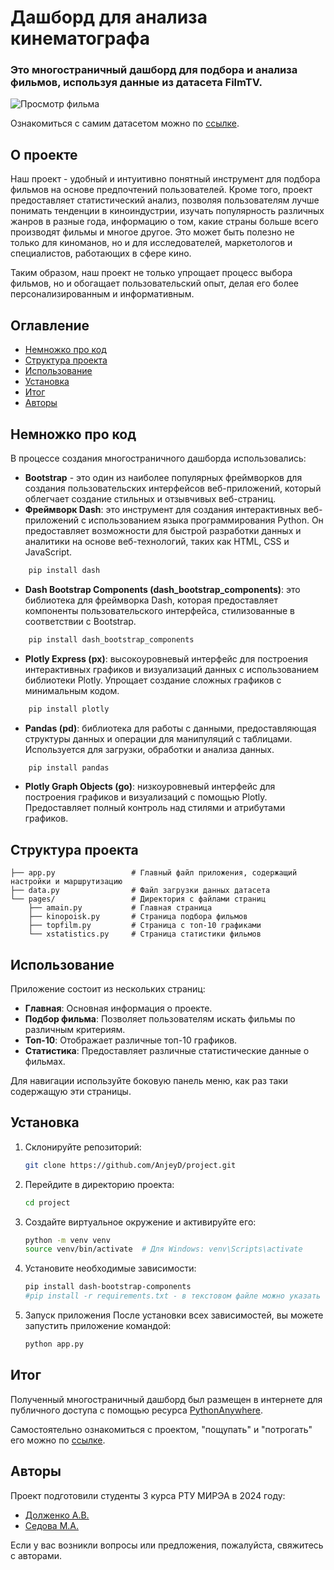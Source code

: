 # Дашборд для анализа кинематографа
### Это многостраничный дашборд для подбора и анализа фильмов, используя данные из датасета FilmTV. <!-- описание репозитория -->

![Просмотр фильма](https://mykaleidoscope.ru/x/uploads/posts/2023-12/1703421443_mykaleidoscope-ru-p-letnii-kinoteatr-na-dache-pinterest-85.jpg)

Ознакомиться с самим датасетом можно по [ссылке](https://www.kaggle.com/datasets/stefanoleone992/filmtv-movies-dataset).

## О проекте

Наш проект - удобный и интуитивно понятный инструмент для подбора фильмов на основе предпочтений пользователей. 
Кроме того, проект предоставляет статистический анализ, позволяя пользователям лучше понимать тенденции в киноиндустрии, изучать популярность различных жанров в разные года, информацию о том, какие страны больше всего производят фильмы и многое другое. Это может быть полезно не только для киноманов, но и для исследователей, маркетологов и специалистов, работающих в сфере кино.

Таким образом, наш проект не только упрощает процесс выбора фильмов, но и обогащает пользовательский опыт, делая его более персонализированным и информативным.

## Оглавление
- [Немножко про код](#немножко-про-код)
- [Структура проекта](#структура-проекта)
- [Использование](#использование)
- [Установка](#установка)
- [Итог](#итог)
- [Авторы](#автор)

## Немножко про код
В процессе создания многостраничного дашборда использовались:

- **Bootstrap** - это один из наиболее популярных фреймворков для создания пользовательских интерфейсов веб-приложений, который облегчает создание стильных и отзывчивых веб-страниц.
- **Фреймворк Dash**: это инструмент для создания интерактивных веб-приложений с использованием языка программирования Python. Он предоставляет возможности для быстрой разработки данных и аналитики на основе веб-технологий, таких как HTML, CSS и JavaScript.
```sh
    pip install dash
```
- **Dash Bootstrap Components (dash_bootstrap_components)**: это библиотека для фреймворка Dash, которая предоставляет компоненты пользовательского интерфейса, стилизованные в соответствии с Bootstrap.
```sh
    pip install dash_bootstrap_components
```
- **Plotly Express (px)**: высокоуровневый интерфейс для построения интерактивных графиков и визуализаций данных с использованием библиотеки Plotly. Упрощает создание сложных графиков с минимальным кодом.
```sh
    pip install plotly
```
- **Pandas (pd)**: библиотека для работы с данными, предоставляющая структуры данных и операции для манипуляций с таблицами. Используется для загрузки, обработки и анализа данных.
```sh
    pip install pandas
```
- **Plotly Graph Objects (go)**: низкоуровневый интерфейс для построения графиков и визуализаций с помощью Plotly. Предоставляет полный контроль над стилями и атрибутами графиков.

## Структура проекта

```plaintext
├── app.py                 # Главный файл приложения, содержащий настройки и маршрутизацию
├── data.py                # Файл загрузки данных датасета
└── pages/                 # Директория с файлами страниц
    ├── amain.py           # Главная страница
    ├── kinopoisk.py       # Страница подбора фильмов
    ├── topfilm.py         # Страница с топ-10 графиками
    └── xstatistics.py     # Страница статистики фильмов
```
## Использование

Приложение состоит из нескольких страниц:

- **Главная**: Основная информация о проекте.
- **Подбор фильма**: Позволяет пользователям искать фильмы по различным критериям.
- **Топ-10**: Отображает различные топ-10 графиков.
- **Статистика**: Предоставляет различные статистические данные о фильмах.

Для навигации используйте боковую панель меню, как раз таки содержащую эти страницы.

## Установка

1. Склонируйте репозиторий:
    ```sh
    git clone https://github.com/AnjeyD/project.git
    ```
2. Перейдите в директорию проекта:
    ```sh
    cd project
    ```
3. Создайте виртуальное окружение и активируйте его:
    ```sh
    python -m venv venv
    source venv/bin/activate  # Для Windows: venv\Scripts\activate
    ```
4. Установите необходимые зависимости:
    ```sh
    pip install dash-bootstrap-components
    #pip install -r requirements.txt - в текстовом файле можно указать нужные вам библиотеки
    ```
5. Запуск приложения
После установки всех зависимостей, вы можете запустить приложение командой:
    ```sh
    python app.py
    ```
## Итог
Полученный многостраничный дашборд был размещен в интернете для публичного доступа с помощью ресурса [PythonAnywhere](https://www.pythonanywhere.com).

Самостоятельно ознакомиться с проектом, "пощупать" и "потрогать" его можно по [ссылке](https://doljenkoav.pythonanywhere.com/).

## Авторы
Проект подготовили студенты 3 курса РТУ МИРЭА в 2024 году:
- [Долженко А.В.](https://github.com/AnjeyD)
- [Седова М.А.](https://github.com/sedosha)

Если у вас возникли вопросы или предложения, пожалуйста, свяжитесь с авторами.
